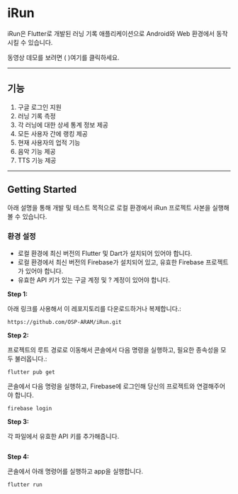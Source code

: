 # iRun

iRun은 Flutter로 개발된 러닝 기록 애플리케이션으로 Android와 Web 환경에서 동작시킬 수 있습니다.

동영상 데모를 보려면 (  )여기를 클릭하세요.


---
## 기능
1. 구글 로그인 지원
2. 러닝 기록 측정
3. 각 러닝에 대한 상세 통계 정보 제공
4. 모든 사용자 간에 랭킹 제공
5. 현재 사용자의 업적 기능
6. 음악 기능 제공
7. TTS 기능 제공

---

## Getting Started

아래 설명을 통해 개발 및 테스트 목적으로 로컬 환경에서 iRun 프로젝트 사본을 실행해 볼 수 있습니다.

### 환경 설정

  * 로컬 환경에 최신 버전의 Flutter 및 Dart가 설치되어 있어야 합니다.
  * 로컬 환경에서 최신 버전의 Firebase가 설치되어 있고, 유효한 Firebase 프로젝트가 있어야 합니다.
  * 유효한 API 키가 있는 구글 계정 및 ? 계정이 있어야 합니다.

**Step 1:**

아래 링크를 사용해서 이 레포지토리를 다운로드하거나 복제합니다.:

```
https://github.com/OSP-ARAM/iRun.git
```

**Step 2:**

프로젝트의 루트 경로로 이동해서 콘솔에서 다음 명령을 실행하고, 필요한 종속성을 모두 불러옵니다.:

```
flutter pub get 
```

콘솔에서 다음 명령을 실행하고, Firebase에 로그인해 당신의 프로젝트와 연결해주어야 합니다.

```
firebase login
```

**Step 3:**

각 파일에서 유효한 API 키를 추가해줍니다.

```dart

```
**Step 4:**

콘솔에서 아래 명령어를 실행하고 app을 실행합니다.

```
flutter run
```


